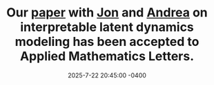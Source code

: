 ---
title: Our <a href="https://www.sciencedirect.com/science/article/pii/S0893965925002514">paper</a> with <a href="https://laro.lanl.gov/esploro/profile/jonathan_schwenk/overview">Jon</a> and <a href="https://www.math.ucla.edu/~bertozzi/">Andrea</a> on interpretable latent dynamics modeling has been accepted to Applied Mathematics Letters.
date: 2025-7-22 20:45:00 -0400
---
